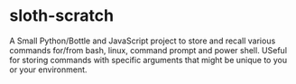# sloth-scratch
A Small Python/Bottle and JavaScript project to store and recall various commands for/from bash, linux, command prompt and power shell.  USeful for storing commands with specific arguments that might be unique to you or your environment.
